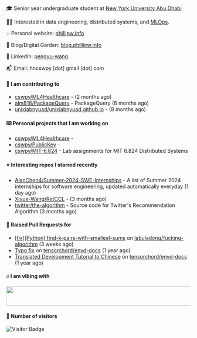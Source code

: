 🎓 Senior year undergraduate student at [New York University Abu Dhabi](https://nyuad.nyu.edu/en/)

🧑‍💻 Interested in data engineering, distributed systems, and [MLOps](https://dlab.berkeley.edu/news/what-mlops-introduction-world-machine-learning-operations).

💡 Personal website: [phillipw.info](https://phillipw.info/)

📓 Blog/Digital Garden: [blog.phillipw.info](https://blog.phillipw.info/)

🙌 LinkedIn: [pengyu-wang](https://www.linkedin.com/in/pengyu-wang/)

📬 Email: hncswpy [dot] gmail [dot] com

#### 🔭 I am contributing to

- [cswpy/ML4Healthcare](https://github.com/cswpy/ML4Healthcare) -  (2 months ago)
- [alm818/PackageQuery](https://github.com/alm818/PackageQuery) - PackageQuery (6 months ago)
- [unixlabnyuad/unixlabnyuad.github.io](https://github.com/unixlabnyuad/unixlabnyuad.github.io) -  (8 months ago)

#### ⌨️ Personal projects that I am working on

- [cswpy/ML4Healthcare](https://github.com/cswpy/ML4Healthcare) - 
- [cswpy/PublicKey](https://github.com/cswpy/PublicKey) - 
- [cswpy/MIT-6.824](https://github.com/cswpy/MIT-6.824) - Lab assignments for MIT 6.824 Distributed Systems

#### ⭐ Interesting repos I starred recently

- [AlanChen4/Summer-2024-SWE-Internships](https://github.com/AlanChen4/Summer-2024-SWE-Internships) - A list of Summer 2024 internships for software engineering, updated automatically everyday (1 day ago)
- [Xiyue-Wang/RetCCL](https://github.com/Xiyue-Wang/RetCCL) -  (3 months ago)
- [twitter/the-algorithm](https://github.com/twitter/the-algorithm) - Source code for Twitter&#39;s Recommendation Algorithm (3 months ago)

#### 🔨 Raised Pull Requests for

- [[fix][Python] find-k-pairs-with-smallest-sums](https://github.com/labuladong/fucking-algorithm/pull/1424) on [labuladong/fucking-algorithm](https://github.com/labuladong/fucking-algorithm) (3 weeks ago)
- [Typo fix](https://github.com/tensorchord/envd-docs/pull/73) on [tensorchord/envd-docs](https://github.com/tensorchord/envd-docs) (1 year ago)
- [Translated Development Tutorial to Chinese](https://github.com/tensorchord/envd-docs/pull/71) on [tensorchord/envd-docs](https://github.com/tensorchord/envd-docs) (1 year ago)

#### 🎶 I am vibing with
<img
	src="https://spotify-badge-opal.vercel.app/api/now-playing.svg"
	width="540"
	height="52"
/>

#### 🔢 Number of visitors
![Visitor Badge](https://visitor-badge.laobi.icu/badge?page_id=cswpy)
